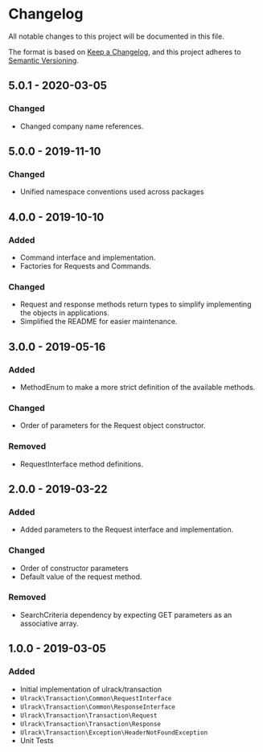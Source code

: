 # Changelog
All notable changes to this project will be documented in this file.

The format is based on [Keep a Changelog](https://keepachangelog.com/en/1.0.0/),
and this project adheres to [Semantic Versioning](https://semver.org/spec/v2.0.0.html).

## 5.0.1 - 2020-03-05
### Changed
- Changed company name references.

## 5.0.0 - 2019-11-10
### Changed
- Unified namespace conventions used across packages

## 4.0.0 - 2019-10-10
### Added
- Command interface and implementation.
- Factories for Requests and Commands.

### Changed
- Request and response methods return types to simplify implementing the
objects in applications.
- Simplified the README for easier maintenance.

## 3.0.0 - 2019-05-16
### Added
- MethodEnum to make a more strict definition of the available methods.

### Changed
- Order of parameters for the Request object constructor.

### Removed
- RequestInterface method definitions.

## 2.0.0 - 2019-03-22
### Added
- Added parameters to the Request interface and implementation.

### Changed
- Order of constructor parameters
- Default value of the request method.

### Removed
- SearchCriteria dependency by expecting GET parameters as an associative array.

## 1.0.0 - 2019-03-05
### Added
- Initial implementation of ulrack/transaction
- `Ulrack\Transaction\Common\RequestInterface`
- `Ulrack\Transaction\Common\ResponseInterface`
- `Ulrack\Transaction\Transaction\Request`
- `Ulrack\Transaction\Transaction\Response`
- `Ulrack\Transaction\Exception\HeaderNotFoundException`
- Unit Tests

[Unreleased]: https://github.com/ulrack/transaction/compare/5.0.1...HEAD
[5.0.1]: https://github.com/ulrack/transaction/compare/5.0.0...5.0.1
[5.0.0]: https://github.com/ulrack/transaction/compare/4.0.0...5.0.0
[4.0.0]: https://github.com/ulrack/transaction/compare/3.0.0...4.0.0
[3.0.0]: https://github.com/ulrack/transaction/compare/2.0.0...3.0.0
[2.0.0]: https://github.com/ulrack/transaction/compare/1.0.0...2.0.0
